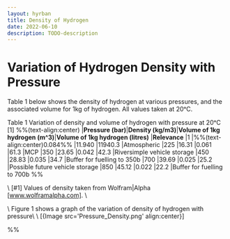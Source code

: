 ```yaml
---
layout: hyrban
title: Density of Hydrogen
date: 2022-06-10
description: TODO-description
---
```

# Variation of Hydrogen Density with Pressure

Table 1 below shows the density of hydrogen at various pressures, and the associated volume for 1kg of hydrogen. All values taken at 20ᵒC.

 Table 1 Variation of density and volume of hydrogen with pressure at 20ᵒC [1]
%%(text-align:center)
|__Pressure (bar)__|__Density (kg/m3)__|__Volume of 1kg hydrogen (m^3)__|__Volume of 1kg hydrogen (litres)__ |__Relevance__
|1	|%%(text-align:center)0.084%%	|11.940	|11940.3	|Atmospheric
|225	|16.31	|0.061	|61.3	|MCP
|350	|23.65	|0.042	|42.3	|Riversimple vehicle storage
|450	|28.83	|0.035	|34.7	|Buffer for fuelling to 350b
|700	|39.69	|0.025	|25.2	|Possible future vehicle storage
|850	|45.12	|0.022	|22.2	|Buffer for fuelling to 700b
%%

 \\
[#1]	Values of density taken from Wolfram|Alpha [www.wolframalpha.com].
\\
 
 \\
Figure 1 shows a graph of the variation of density of hydrogen with pressure\\
\\
[{Image src='Pressure_Density.png' align:center}]

%%
